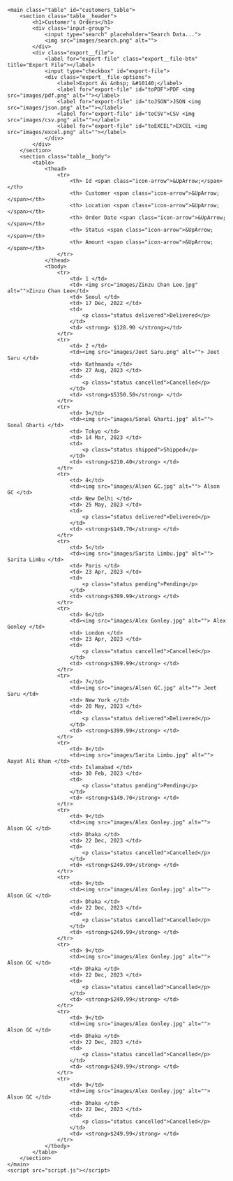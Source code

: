     <main class="table" id="customers_table">
        <section class="table__header">
            <h1>Customer's Orders</h1>
            <div class="input-group">
                <input type="search" placeholder="Search Data...">
                <img src="images/search.png" alt="">
            </div>
            <div class="export__file">
                <label for="export-file" class="export__file-btn" title="Export File"></label>
                <input type="checkbox" id="export-file">
                <div class="export__file-options">
                    <label>Export As &nbsp; &#10140;</label>
                    <label for="export-file" id="toPDF">PDF <img src="images/pdf.png" alt=""></label>
                    <label for="export-file" id="toJSON">JSON <img src="images/json.png" alt=""></label>
                    <label for="export-file" id="toCSV">CSV <img src="images/csv.png" alt=""></label>
                    <label for="export-file" id="toEXCEL">EXCEL <img src="images/excel.png" alt=""></label>
                </div>
            </div>
        </section>
        <section class="table__body">
            <table>
                <thead>
                    <tr>
                        <th> Id <span class="icon-arrow">&UpArrow;</span></th>
                        <th> Customer <span class="icon-arrow">&UpArrow;</span></th>
                        <th> Location <span class="icon-arrow">&UpArrow;</span></th>
                        <th> Order Date <span class="icon-arrow">&UpArrow;</span></th>
                        <th> Status <span class="icon-arrow">&UpArrow;</span></th>
                        <th> Amount <span class="icon-arrow">&UpArrow;</span></th>
                    </tr>
                </thead>
                <tbody>
                    <tr>
                        <td> 1 </td>
                        <td> <img src="images/Zinzu Chan Lee.jpg" alt="">Zinzu Chan Lee</td>
                        <td> Seoul </td>
                        <td> 17 Dec, 2022 </td>
                        <td>
                            <p class="status delivered">Delivered</p>
                        </td>
                        <td> <strong> $128.90 </strong></td>
                    </tr>
                    <tr>
                        <td> 2 </td>
                        <td><img src="images/Jeet Saru.png" alt=""> Jeet Saru </td>
                        <td> Kathmandu </td>
                        <td> 27 Aug, 2023 </td>
                        <td>
                            <p class="status cancelled">Cancelled</p>
                        </td>
                        <td> <strong>$5350.50</strong> </td>
                    </tr>
                    <tr>
                        <td> 3</td>
                        <td><img src="images/Sonal Gharti.jpg" alt=""> Sonal Gharti </td>
                        <td> Tokyo </td>
                        <td> 14 Mar, 2023 </td>
                        <td>
                            <p class="status shipped">Shipped</p>
                        </td>
                        <td> <strong>$210.40</strong> </td>
                    </tr>
                    <tr>
                        <td> 4</td>
                        <td><img src="images/Alson GC.jpg" alt=""> Alson GC </td>
                        <td> New Delhi </td>
                        <td> 25 May, 2023 </td>
                        <td>
                            <p class="status delivered">Delivered</p>
                        </td>
                        <td> <strong>$149.70</strong> </td>
                    </tr>
                    <tr>
                        <td> 5</td>
                        <td><img src="images/Sarita Limbu.jpg" alt=""> Sarita Limbu </td>
                        <td> Paris </td>
                        <td> 23 Apr, 2023 </td>
                        <td>
                            <p class="status pending">Pending</p>
                        </td>
                        <td> <strong>$399.99</strong> </td>
                    </tr>
                    <tr>
                        <td> 6</td>
                        <td><img src="images/Alex Gonley.jpg" alt=""> Alex Gonley </td>
                        <td> London </td>
                        <td> 23 Apr, 2023 </td>
                        <td>
                            <p class="status cancelled">Cancelled</p>
                        </td>
                        <td> <strong>$399.99</strong> </td>
                    </tr>
                    <tr>
                        <td> 7</td>
                        <td><img src="images/Alson GC.jpg" alt=""> Jeet Saru </td>
                        <td> New York </td>
                        <td> 20 May, 2023 </td>
                        <td>
                            <p class="status delivered">Delivered</p>
                        </td>
                        <td> <strong>$399.99</strong> </td>
                    </tr>
                    <tr>
                        <td> 8</td>
                        <td><img src="images/Sarita Limbu.jpg" alt=""> Aayat Ali Khan </td>
                        <td> Islamabad </td>
                        <td> 30 Feb, 2023 </td>
                        <td>
                            <p class="status pending">Pending</p>
                        </td>
                        <td> <strong>$149.70</strong> </td>
                    </tr>
                    <tr>
                        <td> 9</td>
                        <td><img src="images/Alex Gonley.jpg" alt=""> Alson GC </td>
                        <td> Dhaka </td>
                        <td> 22 Dec, 2023 </td>
                        <td>
                            <p class="status cancelled">Cancelled</p>
                        </td>
                        <td> <strong>$249.99</strong> </td>
                    </tr>
                    <tr>
                        <td> 9</td>
                        <td><img src="images/Alex Gonley.jpg" alt=""> Alson GC </td>
                        <td> Dhaka </td>
                        <td> 22 Dec, 2023 </td>
                        <td>
                            <p class="status cancelled">Cancelled</p>
                        </td>
                        <td> <strong>$249.99</strong> </td>
                    </tr>
                    <tr>
                        <td> 9</td>
                        <td><img src="images/Alex Gonley.jpg" alt=""> Alson GC </td>
                        <td> Dhaka </td>
                        <td> 22 Dec, 2023 </td>
                        <td>
                            <p class="status cancelled">Cancelled</p>
                        </td>
                        <td> <strong>$249.99</strong> </td>
                    </tr>
                    <tr>
                        <td> 9</td>
                        <td><img src="images/Alex Gonley.jpg" alt=""> Alson GC </td>
                        <td> Dhaka </td>
                        <td> 22 Dec, 2023 </td>
                        <td>
                            <p class="status cancelled">Cancelled</p>
                        </td>
                        <td> <strong>$249.99</strong> </td>
                    </tr>
                    <tr>
                        <td> 9</td>
                        <td><img src="images/Alex Gonley.jpg" alt=""> Alson GC </td>
                        <td> Dhaka </td>
                        <td> 22 Dec, 2023 </td>
                        <td>
                            <p class="status cancelled">Cancelled</p>
                        </td>
                        <td> <strong>$249.99</strong> </td>
                    </tr>
                </tbody>
            </table>
        </section>
    </main>
    <script src="script.js"></script>

